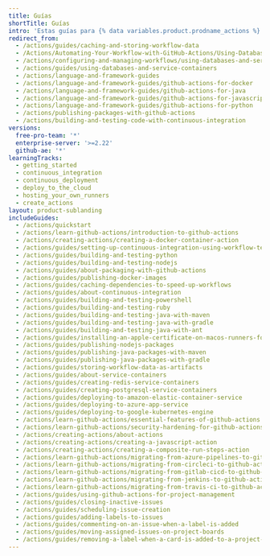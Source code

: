 ```yaml
---
title: Guías
shortTitle: Guías
intro: 'Estas guías para {% data variables.product.prodname_actions %} incluyen casos de uso y ejemplos específicos que te ayudarán a configurar los flujos de trabajo.'
redirect_from:
  - /actions/guides/caching-and-storing-workflow-data
  - /Actions/Automating-Your-Workflow-with-GitHub-Actions/Using-Databases-and-Services
  - /actions/configuring-and-managing-workflows/using-databases-and-service-containers
  - /actions/guides/using-databases-and-service-containers
  - /actions/language-and-framework-guides
  - /actions/language-and-framework-guides/github-actions-for-docker
  - /actions/language-and-framework-guides/github-actions-for-java
  - /actions/language-and-framework-guides/github-actions-for-javascript-and-typescript
  - /actions/language-and-framework-guides/github-actions-for-python
  - /actions/publishing-packages-with-github-actions
  - /actions/building-and-testing-code-with-continuous-integration
versions:
  free-pro-team: '*'
  enterprise-server: '>=2.22'
  github-ae: '*'
learningTracks:
  - getting_started
  - continuous_integration
  - continuous_deployment
  - deploy_to_the_cloud
  - hosting_your_own_runners
  - create_actions
layout: product-sublanding
includeGuides:
  - /actions/quickstart
  - /actions/learn-github-actions/introduction-to-github-actions
  - /actions/creating-actions/creating-a-docker-container-action
  - /actions/guides/setting-up-continuous-integration-using-workflow-templates
  - /actions/guides/building-and-testing-python
  - /actions/guides/building-and-testing-nodejs
  - /actions/guides/about-packaging-with-github-actions
  - /actions/guides/publishing-docker-images
  - /actions/guides/caching-dependencies-to-speed-up-workflows
  - /actions/guides/about-continuous-integration
  - /actions/guides/building-and-testing-powershell
  - /actions/guides/building-and-testing-ruby
  - /actions/guides/building-and-testing-java-with-maven
  - /actions/guides/building-and-testing-java-with-gradle
  - /actions/guides/building-and-testing-java-with-ant
  - /actions/guides/installing-an-apple-certificate-on-macos-runners-for-xcode-development
  - /actions/guides/publishing-nodejs-packages
  - /actions/guides/publishing-java-packages-with-maven
  - /actions/guides/publishing-java-packages-with-gradle
  - /actions/guides/storing-workflow-data-as-artifacts
  - /actions/guides/about-service-containers
  - /actions/guides/creating-redis-service-containers
  - /actions/guides/creating-postgresql-service-containers
  - /actions/guides/deploying-to-amazon-elastic-container-service
  - /actions/guides/deploying-to-azure-app-service
  - /actions/guides/deploying-to-google-kubernetes-engine
  - /actions/learn-github-actions/essential-features-of-github-actions
  - /actions/learn-github-actions/security-hardening-for-github-actions
  - /actions/creating-actions/about-actions
  - /actions/creating-actions/creating-a-javascript-action
  - /actions/creating-actions/creating-a-composite-run-steps-action
  - /actions/learn-github-actions/migrating-from-azure-pipelines-to-github-actions
  - /actions/learn-github-actions/migrating-from-circleci-to-github-actions
  - /actions/learn-github-actions/migrating-from-gitlab-cicd-to-github-actions
  - /actions/learn-github-actions/migrating-from-jenkins-to-github-actions
  - /actions/learn-github-actions/migrating-from-travis-ci-to-github-actions
  - /actions/guides/using-github-actions-for-project-management
  - /actions/guides/closing-inactive-issues
  - /actions/guides/scheduling-issue-creation
  - /actions/guides/adding-labels-to-issues
  - /actions/guides/commenting-on-an-issue-when-a-label-is-added
  - /actions/guides/moving-assigned-issues-on-project-boards
  - /actions/guides/removing-a-label-when-a-card-is-added-to-a-project-board-column
---
```


<!-- {% link_in_list /about-continuous-integration %} -->
<!-- {% link_in_list /setting-up-continuous-integration-using-workflow-templates %} -->
<!-- {% link_in_list /building-and-testing-nodejs %} -->
<!-- {% link_in_list /building-and-testing-net %} -->
<!-- {% link_in_list /building-and-testing-powershell %} -->
<!-- {% link_in_list /building-and-testing-python %} -->
<!-- {% link_in_list /building-and-testing-ruby %} -->
<!-- {% link_in_list /building-and-testing-java-with-maven %} -->
<!-- {% link_in_list /building-and-testing-java-with-gradle %} -->
<!-- {% link_in_list /building-and-testing-java-with-ant %} -->
<!-- {% link_in_list /installing-an-apple-certificate-on-macos-runners-for-xcode-development %} -->
<!-- {% link_in_list /about-packaging-with-github-actions %} -->
<!-- {% link_in_list /publishing-nodejs-packages %} -->
<!-- {% link_in_list /publishing-java-packages-with-maven %} -->
<!-- {% link_in_list /publishing-java-packages-with-gradle %} -->
<!-- {% link_in_list /publishing-docker-images %} -->
<!-- {% link_in_list /storing-workflow-data-as-artifacts %} -->
<!-- {% link_in_list /caching-dependencies-to-speed-up-workflows %} -->
<!-- {% link_in_list /about-service-containers %} -->
<!-- {% link_in_list /creating-redis-service-containers %} -->
<!-- {% link_in_list /creating-postgresql-service-containers %} -->
<!-- {% link_in_list /deploying-to-amazon-elastic-container-service %} -->
<!-- {% link_in_list /deploying-to-azure-app-service %} -->
<!-- {% link_in_list /deploying-to-google-kubernetes-engine %} -->
<!-- {% link_in_list /deploying-to-google-kubernetes-engine %} -->
<!-- {% link_in_list /using-github-actions-for-project-management %} -->
<!-- {% link_in_list /closing-inactive-issues %} -->
<!-- {% link_in_list /scheduling-issue-creation %} -->
<!-- {% link_in_list /adding-labels-to-issues %} -->
<!-- {% link_in_list /commenting-on-an-issue-when-a-label-is-added %} -->
<!-- {% link_in_list /moving-assigned-issues-on-project-boards %} -->
<!-- {% link_in_list /removing-a-label-when-a-card-is-added-to-a-project-board-column %} -->
